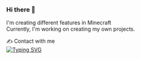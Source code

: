 ### Hi there 👋

<!--
- 🔭 I’m currently working on ...
- 🌱 I’m currently learning ...
- 👯 I’m looking to collaborate on ...
- 🤔 I’m looking for help with ...
- 💬 Ask me about ...
- 📫 How to reach me: ...
- 😄 Pronouns: ...
- ⚡ Fun fact: ...
-->
I'm creating different features in Minecraft <br>
Currently, I'm working on creating my own projects. <br>

✍️ Contact with me<br>
[![Typing SVG](https://readme-typing-svg.herokuapp.com?font=Fira+Code&pause=1000&color=1E9FD4&lines=Telegram:+@juniffiro)](https://t.me/juniffiro)
